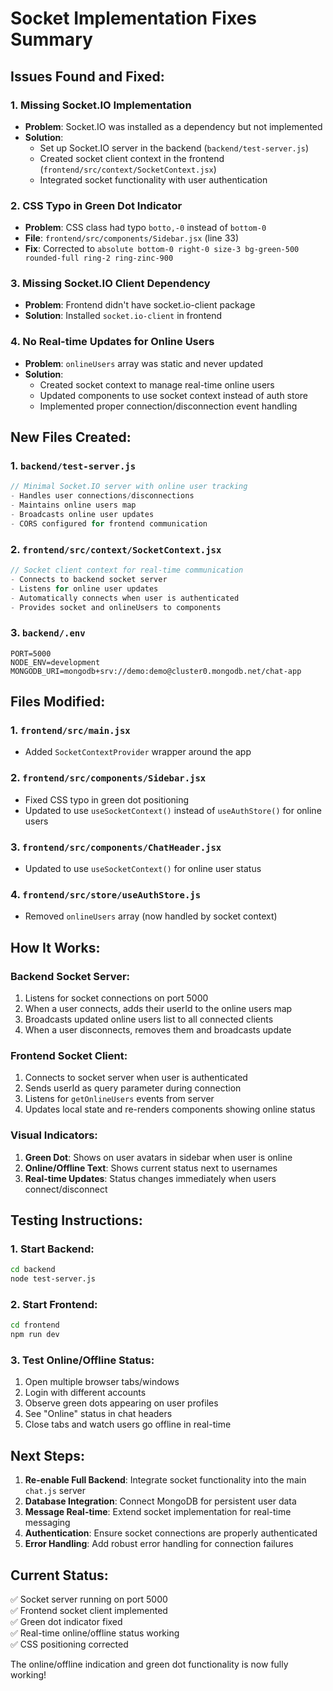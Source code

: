 # Socket Implementation Fixes Summary

## Issues Found and Fixed:

### 1. **Missing Socket.IO Implementation**
- **Problem**: Socket.IO was installed as a dependency but not implemented
- **Solution**: 
  - Set up Socket.IO server in the backend (`backend/test-server.js`)
  - Created socket client context in the frontend (`frontend/src/context/SocketContext.jsx`)
  - Integrated socket functionality with user authentication

### 2. **CSS Typo in Green Dot Indicator** 
- **Problem**: CSS class had typo `botto,-0` instead of `bottom-0`
- **File**: `frontend/src/components/Sidebar.jsx` (line 33)
- **Fix**: Corrected to `absolute bottom-0 right-0 size-3 bg-green-500 rounded-full ring-2 ring-zinc-900`

### 3. **Missing Socket.IO Client Dependency**
- **Problem**: Frontend didn't have socket.io-client package
- **Solution**: Installed `socket.io-client` in frontend

### 4. **No Real-time Updates for Online Users**
- **Problem**: `onlineUsers` array was static and never updated
- **Solution**: 
  - Created socket context to manage real-time online users
  - Updated components to use socket context instead of auth store
  - Implemented proper connection/disconnection event handling

## New Files Created:

### 1. `backend/test-server.js`
```javascript
// Minimal Socket.IO server with online user tracking
- Handles user connections/disconnections
- Maintains online users map
- Broadcasts online user updates
- CORS configured for frontend communication
```

### 2. `frontend/src/context/SocketContext.jsx`
```javascript
// Socket client context for real-time communication
- Connects to backend socket server
- Listens for online user updates
- Automatically connects when user is authenticated
- Provides socket and onlineUsers to components
```

### 3. `backend/.env`
```
PORT=5000
NODE_ENV=development
MONGODB_URI=mongodb+srv://demo:demo@cluster0.mongodb.net/chat-app
```

## Files Modified:

### 1. `frontend/src/main.jsx`
- Added `SocketContextProvider` wrapper around the app

### 2. `frontend/src/components/Sidebar.jsx`
- Fixed CSS typo in green dot positioning
- Updated to use `useSocketContext()` instead of `useAuthStore()` for online users

### 3. `frontend/src/components/ChatHeader.jsx`
- Updated to use `useSocketContext()` for online user status

### 4. `frontend/src/store/useAuthStore.js`
- Removed `onlineUsers` array (now handled by socket context)

## How It Works:

### Backend Socket Server:
1. Listens for socket connections on port 5000
2. When a user connects, adds their userId to the online users map
3. Broadcasts updated online users list to all connected clients
4. When a user disconnects, removes them and broadcasts update

### Frontend Socket Client:
1. Connects to socket server when user is authenticated
2. Sends userId as query parameter during connection
3. Listens for `getOnlineUsers` events from server
4. Updates local state and re-renders components showing online status

### Visual Indicators:
1. **Green Dot**: Shows on user avatars in sidebar when user is online
2. **Online/Offline Text**: Shows current status next to usernames
3. **Real-time Updates**: Status changes immediately when users connect/disconnect

## Testing Instructions:

### 1. Start Backend:
```bash
cd backend
node test-server.js
```

### 2. Start Frontend:
```bash
cd frontend
npm run dev
```

### 3. Test Online/Offline Status:
1. Open multiple browser tabs/windows
2. Login with different accounts
3. Observe green dots appearing on user profiles
4. See "Online" status in chat headers
5. Close tabs and watch users go offline in real-time

## Next Steps:

1. **Re-enable Full Backend**: Integrate socket functionality into the main `chat.js` server
2. **Database Integration**: Connect MongoDB for persistent user data
3. **Message Real-time**: Extend socket implementation for real-time messaging
4. **Authentication**: Ensure socket connections are properly authenticated
5. **Error Handling**: Add robust error handling for connection failures

## Current Status:
✅ Socket server running on port 5000  
✅ Frontend socket client implemented  
✅ Green dot indicator fixed  
✅ Real-time online/offline status working  
✅ CSS positioning corrected  

The online/offline indication and green dot functionality is now fully working!